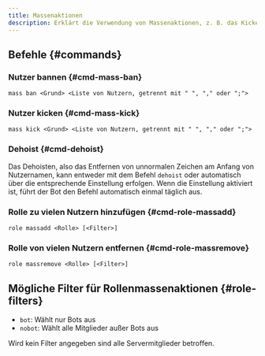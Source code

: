 ```yaml
---
title: Massenaktionen
description: Erklärt die Verwendung von Massenaktionen, z. B. das Kicken oder Bannen von mehreren Nutzern oder Hinzufügen/Entfernen von Rollen dieser.
---
```


## Befehle {#commands}

### Nutzer bannen {#cmd-mass-ban}

`mass ban <Grund> <Liste von Nutzern, getrennt mit " ", "," oder ";">`

### Nutzer kicken {#cmd-mass-kick}

`mass kick <Grund> <Liste von Nutzern, getrennt mit " ", "," oder ";">`

### Dehoist {#cmd-dehoist}

Das Dehoisten, also das Entfernen von unnormalen Zeichen am Anfang von Nutzernamen, kann entweder mit dem Befehl `dehoist`
oder automatisch über die entsprechende Einstellung erfolgen.
Wenn die Einstellung aktiviert ist, führt der Bot den Befehl automatisch einmal täglich aus.

### Rolle zu vielen Nutzern hinzufügen {#cmd-role-massadd}

`role massadd <Rolle> [<Filter>]`

### Rolle von vielen Nutzern entfernen {#cmd-role-massremove}

`role massremove <Rolle> [<Filter>]`

## Mögliche Filter für Rollenmassenaktionen {#role-filters}

- `bot`: Wählt nur Bots aus
- `nobot`: Wählt alle Mitglieder außer Bots aus

Wird kein Filter angegeben sind alle Servermitglieder betroffen.
